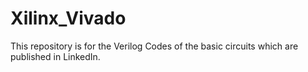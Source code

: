 # Xilinx_Vivado
This repository is for the Verilog Codes of the basic circuits which are published in LinkedIn. 
